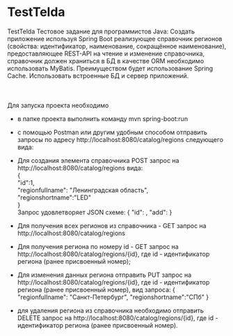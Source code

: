 # TestTelda
 TestTelda
Тестовое задание для программистов Java: Создать приложение используя Spring Boot реализующее справочник регионов
(свойства: идентификатор, наименование, сокращённое наименование), предоставляющее REST-API на чтение и изменение
справочника, справочник должен храниться в БД в качестве ORM необходимо использовать MyBatis. Преимуществом будет
использование Spring Cache. Использовать встроенные БД и сервер приложений.<br>  
<br>  
Для запуска проекта необходимо 
- в папке проекта выполнить команду mvn spring-boot:run
- с помощью Postman или другим удобным способом отправить запросы по адресу http://localhost:8080/catalog/regions
следующего вида:
- Для создания элемента справочника POST запрос на http://localhost:8080/catalog/regions вида:<br>
 {<br>
"id":1,<br>
"regionfullname": "Ленинградская область",<br>
"regionshortname":"LED"<br>
}<br>
Запрос удовлетворяет JSON схеме:
    {
        "id": <number>,
        "add": <number>
    }


- Для получения всех регионов из справочника - GET запрос на http://localhost:8080/catalog/regions
- Для получения региона по номеру id - GET запрос на http://localhost:8080/catalog/regions/{id}, где id - идентификатор региона (ранее присвоенный номер);
- Для изменения данных региона отправить PUT запрос на  http://localhost:8080/catalog/regions/{id}, где id - идентификатор региона (ранее присвоенный номер), вид запроса:
{
"regionfullname": "Санкт-Петербург",
"regionshortname":"СПб"
}
- для удаления региона из справочника необходимо отправить DELETE запрос на http://localhost:8080/catalog/regions/{id}, где id - идентификатор региона (ранее присвоенный номер).
